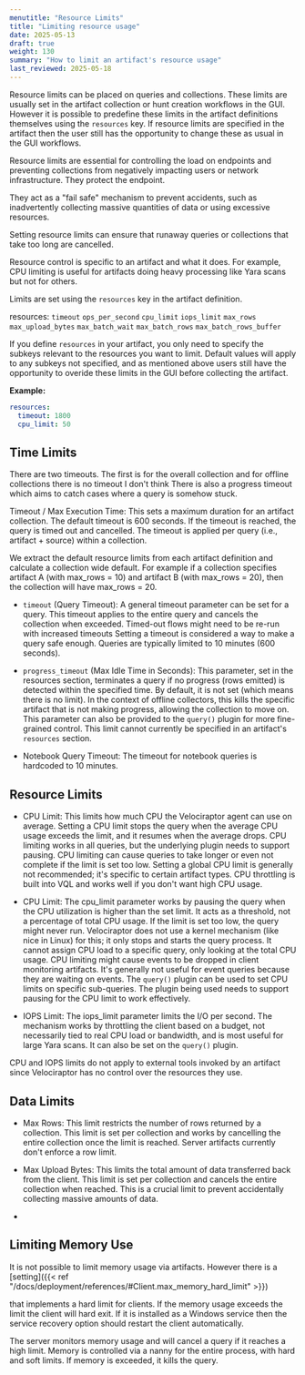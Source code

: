 ```yaml
---
menutitle: "Resource Limits"
title: "Limiting resource usage"
date: 2025-05-13
draft: true
weight: 130
summary: "How to limit an artifact's resource usage"
last_reviewed: 2025-05-18
---
```


Resource limits can be placed on queries and collections. These limits are
usually set in the artifact collection or hunt creation workflows in the GUI.
However it is possible to predefine these limits in the artifact definitions
themselves using the `resources` key. If resource limits are specified in the
artifact then the user still has the opportunity to change these as usual in the
GUI workflows.

Resource limits are essential for controlling the load on endpoints and
preventing collections from negatively impacting users or network
infrastructure. They protect the endpoint.

They act as a "fail safe" mechanism to prevent accidents, such as inadvertently
collecting massive quantities of data or using excessive resources.

Setting resource limits can ensure that runaway queries or collections that take
too long are cancelled.

Resource control is specific to an artifact and what it does. For example, CPU
limiting is useful for artifacts doing heavy processing like Yara scans but not
for others.

Limits are set using the `resources` key in the artifact definition.

resources:
`timeout`
`ops_per_second`
`cpu_limit`
`iops_limit`
`max_rows`
`max_upload_bytes`
`max_batch_wait`
`max_batch_rows`
`max_batch_rows_buffer`

If you define `resources` in your artifact, you only need to specify the subkeys
relevant to the resources you want to limit. Default values will apply to any
subkeys not specified, and as mentioned above users still have the opportunity
to overide these limits in the GUI before collecting the artifact.

**Example:**

```yaml
resources:
  timeout: 1800
  cpu_limit: 50
```

## Time Limits

There are two timeouts. The first is for the overall collection and for offline
collections there is no timeout I don't think There is also a progress timeout
which aims to catch cases where a query is somehow stuck.

Timeout / Max Execution Time: This sets a maximum duration for an artifact
collection. The default timeout is 600 seconds. If the timeout is reached, the
query is timed out and cancelled. The timeout is applied per query (i.e.,
artifact + source) within a collection.

We extract the default resource limits from each artifact
definition and calculate a collection wide default. For
example if a collection specifies artifact A (with max_rows
= 10) and artifact B (with max_rows = 20), then the
collection will have max_rows = 20.



  - `timeout` (Query Timeout): A general timeout parameter can be set for a
    query. This timeout applies to the entire query and cancels the collection
    when exceeded. Timed-out flows might need to be re-run with increased
    timeouts Setting a timeout is considered a way to make a query safe enough.
    Queries are typically limited to 10 minutes (600 seconds).



  - `progress_timeout` (Max Idle Time in Seconds): This parameter, set in the
    resources section, terminates a query if no progress (rows emitted) is
    detected within the specified time. By default, it is not set (which means
    there is no limit). In the context of offline collectors, this kills the
    specific artifact that is not making progress, allowing the collection to
    move on. This parameter can also be provided to the `query()` plugin for
    more fine-grained control. This limit cannot currently be specified in an
    artifact's `resources` section.

  - Notebook Query Timeout: The timeout for notebook queries is hardcoded to 10
    minutes.


## Resource Limits

- CPU Limit: This limits how much CPU the Velociraptor agent can use on average.
  Setting a CPU limit stops the query when the average CPU usage exceeds the
  limit, and it resumes when the average drops. CPU limiting works in all
  queries, but the underlying plugin needs to support pausing. CPU limiting can
  cause queries to take longer or even not complete if the limit is set too low.
  Setting a global CPU limit is generally not recommended; it's specific to
  certain artifact types. CPU throttling is built into VQL and works well if you
  don't want high CPU usage.

- CPU Limit: The cpu_limit parameter works by pausing the query when the CPU
  utilization is higher than the set limit. It acts as a threshold, not a
  percentage of total CPU usage. If the limit is set too low, the query might
  never run. Velociraptor does not use a kernel mechanism (like nice in Linux)
  for this; it only stops and starts the query process. It cannot assign CPU
  load to a specific query, only looking at the total CPU usage. CPU limiting
  might cause events to be dropped in client monitoring artifacts. It's
  generally not useful for event queries because they are waiting on events. The
  `query()` plugin can be used to set CPU limits on specific sub-queries. The
  plugin being used needs to support pausing for the CPU limit to work
  effectively.



- IOPS Limit: The iops_limit parameter limits the I/O per second. The mechanism
  works by throttling the client based on a budget, not necessarily tied to real
  CPU load or bandwidth, and is most useful for large Yara scans. It can also be
  set on the `query()` plugin.

CPU and IOPS limits do not apply to external tools invoked by an artifact
since Velociraptor has no control over the resources they use.

## Data Limits

- Max Rows: This limit restricts the number of rows returned by a collection.
  This limit is set per collection and works by cancelling the entire collection
  once the limit is reached. Server artifacts currently don't enforce a row
  limit.

- Max Upload Bytes: This limits the total amount of data transferred back from
  the client. This limit is set per collection and cancels the entire collection
  when reached. This is a crucial limit to prevent accidentally collecting
  massive amounts of data.

-

## Limiting Memory Use

It is not possible to limit memory usage via artifacts. However there is a
[setting]({{< ref "/docs/deployment/references/#Client.max_memory_hard_limit" >}})

that implements a hard limit for clients. If the memory usage exceeds the limit
the client will hard exit. If it is installed as a Windows service then the
service recovery option should restart the client automatically.

The server monitors memory usage and will cancel a query if it reaches a high
limit. Memory is controlled via a nanny for the entire process, with hard and
soft limits. If memory is exceeded, it kills the query.